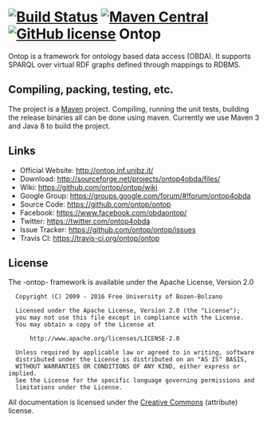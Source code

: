 [![Build Status](https://travis-ci.org/ontop/ontop.svg?branch=develop)](https://travis-ci.org/ontop/ontop)
[![Maven Central](https://img.shields.io/maven-central/v/it.unibz.inf.ontop/ontop.svg)](http://search.maven.org/#search%7Cga%7C1%7Cg%3A%22it.unibz.inf.ontop%22)
[![GitHub license](https://img.shields.io/badge/license-Apache%20License%202.0-blue.svg?style=flat)](http://www.apache.org/licenses/LICENSE-2.0)
Ontop
==================

Ontop is a framework for ontology based data access (OBDA). It supports SPARQL over
virtual RDF graphs defined through mappings to RDBMS. 

Compiling, packing, testing, etc.
--------------------

The project is a [Maven](http://maven.apache.org/) project. Compiling,
running the unit tests, building the release binaries all can be done
using maven.  Currently we use Maven 3 and Java 8 to build the
project.


Links
--------------------

- Official Website: http://ontop.inf.unibz.it/
- Download: http://sourceforge.net/projects/ontop4obda/files/
- Wiki: https://github.com/ontop/ontop/wiki
- Google Group: https://groups.google.com/forum/#!forum/ontop4obda
- Source Code: https://github.com/ontop/ontop
- Facebook: https://www.facebook.com/obdaontop/
- Twitter: https://twitter.com/ontop4obda
- Issue Tracker: https://github.com/ontop/ontop/issues
- Travis CI: https://travis-ci.org/ontop/ontop


License
-------

The -ontop- framework is available under the Apache License, Version 2.0

```
  Copyright (C) 2009 - 2016 Free University of Bozen-Bolzano

  Licensed under the Apache License, Version 2.0 (the "License");
  you may not use this file except in compliance with the License.
  You may obtain a copy of the License at

      http://www.apache.org/licenses/LICENSE-2.0

  Unless required by applicable law or agreed to in writing, software
  distributed under the License is distributed on an "AS IS" BASIS,
  WITHOUT WARRANTIES OR CONDITIONS OF ANY KIND, either express or implied.
  See the License for the specific language governing permissions and
  limitations under the License.
```

All documentation is licensed under the 
[Creative Commons](http://creativecommons.org/licenses/by/4.0/)
(attribute)  license.
